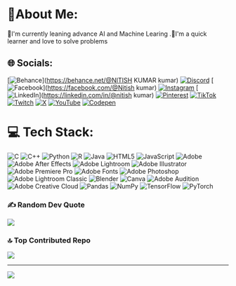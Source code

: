# 📍About Me:
💽I'm currently leaning advance AI and Machine Learing .📖I'm a quick learner and love to solve problems 


## 🌐 Socials:
[![Behance](https://img.shields.io/badge/Behance-1769ff?logo=behance&logoColor=white)](https://behance.net/@NITISH KUMAR kumar) [![Discord](https://img.shields.io/badge/Discord-%237289DA.svg?logo=discord&logoColor=white)](https://discord.gg/nitish_kj15) [![Facebook](https://img.shields.io/badge/Facebook-%231877F2.svg?logo=Facebook&logoColor=white)](https://facebook.com/@Nitish kumar) [![Instagram](https://img.shields.io/badge/Instagram-%23E4405F.svg?logo=Instagram&logoColor=white)](https://instagram.com/@nitish_nk.02) [![LinkedIn](https://img.shields.io/badge/LinkedIn-%230077B5.svg?logo=linkedin&logoColor=white)](https://linkedin.com/in/@nitish kumar) [![Pinterest](https://img.shields.io/badge/Pinterest-%23E60023.svg?logo=Pinterest&logoColor=white)](https://pinterest.com/@nitishpramesh) [![TikTok](https://img.shields.io/badge/TikTok-%23000000.svg?logo=TikTok&logoColor=white)](https://tiktok.com/@@nitish02nk) [![Twitch](https://img.shields.io/badge/Twitch-%239146FF.svg?logo=Twitch&logoColor=white)](https://twitch.tv/@nitish_kj15) [![X](https://img.shields.io/badge/X-black.svg?logo=X&logoColor=white)](https://x.com/@nitish_nk02) [![YouTube](https://img.shields.io/badge/YouTube-%23FF0000.svg?logo=YouTube&logoColor=white)](https://youtube.com/@@nitish_nk) [![Codepen](https://img.shields.io/badge/Codepen-000000?style=for-the-badge&logo=codepen&logoColor=white)](https://codepen.io/@nitishNK02) 

# 💻 Tech Stack:
![C](https://img.shields.io/badge/c-%2300599C.svg?style=for-the-badge&logo=c&logoColor=white) ![C++](https://img.shields.io/badge/c++-%2300599C.svg?style=for-the-badge&logo=c%2B%2B&logoColor=white) ![Python](https://img.shields.io/badge/python-3670A0?style=for-the-badge&logo=python&logoColor=ffdd54) ![R](https://img.shields.io/badge/r-%23276DC3.svg?style=for-the-badge&logo=r&logoColor=white) ![Java](https://img.shields.io/badge/java-%23ED8B00.svg?style=for-the-badge&logo=openjdk&logoColor=white) ![HTML5](https://img.shields.io/badge/html5-%23E34F26.svg?style=for-the-badge&logo=html5&logoColor=white) ![JavaScript](https://img.shields.io/badge/javascript-%23323330.svg?style=for-the-badge&logo=javascript&logoColor=%23F7DF1E) ![Adobe](https://img.shields.io/badge/adobe-%23FF0000.svg?style=for-the-badge&logo=adobe&logoColor=white) ![Adobe After Effects](https://img.shields.io/badge/Adobe%20After%20Effects-9999FF.svg?style=for-the-badge&logo=Adobe%20After%20Effects&logoColor=white) ![Adobe Lightroom](https://img.shields.io/badge/Adobe%20Lightroom-31A8FF.svg?style=for-the-badge&logo=Adobe%20Lightroom&logoColor=white) ![Adobe Illustrator](https://img.shields.io/badge/adobe%20illustrator-%23FF9A00.svg?style=for-the-badge&logo=adobe%20illustrator&logoColor=white) ![Adobe Premiere Pro](https://img.shields.io/badge/Adobe%20Premiere%20Pro-9999FF.svg?style=for-the-badge&logo=Adobe%20Premiere%20Pro&logoColor=white) ![Adobe Fonts](https://img.shields.io/badge/Adobe%20Fonts-000B1D.svg?style=for-the-badge&logo=Adobe%20Fonts&logoColor=white) ![Adobe Photoshop](https://img.shields.io/badge/adobe%20photoshop-%2331A8FF.svg?style=for-the-badge&logo=adobe%20photoshop&logoColor=white) ![Adobe Lightroom Classic](https://img.shields.io/badge/Adobe%20Lightroom%20Classic-31A8FF.svg?style=for-the-badge&logo=Adobe%20Lightroom%20Classic&logoColor=white) ![Blender](https://img.shields.io/badge/blender-%23F5792A.svg?style=for-the-badge&logo=blender&logoColor=white) ![Canva](https://img.shields.io/badge/Canva-%2300C4CC.svg?style=for-the-badge&logo=Canva&logoColor=white) ![Adobe Audition](https://img.shields.io/badge/Adobe%20Audition-9999FF.svg?style=for-the-badge&logo=Adobe%20Audition&logoColor=white) ![Adobe Creative Cloud](https://img.shields.io/badge/Adobe%20Creative%20Cloud-DA1F26.svg?style=for-the-badge&logo=Adobe%20Creative%20Cloud&logoColor=white) ![Pandas](https://img.shields.io/badge/pandas-%23150458.svg?style=for-the-badge&logo=pandas&logoColor=white) ![NumPy](https://img.shields.io/badge/numpy-%23013243.svg?style=for-the-badge&logo=numpy&logoColor=white) ![TensorFlow](https://img.shields.io/badge/TensorFlow-%23FF6F00.svg?style=for-the-badge&logo=TensorFlow&logoColor=white) ![PyTorch](https://img.shields.io/badge/PyTorch-%23EE4C2C.svg?style=for-the-badge&logo=PyTorch&logoColor=white)


### ✍️ Random Dev Quote
![](https://quotes-github-readme.vercel.app/api?type=horizontal&theme=radical)

### 🔝 Top Contributed Repo
![](https://github-contributor-stats.vercel.app/api?username=nitishNK02&limit=5&theme=dark&combine_all_yearly_contributions=true)

---
[![](https://visitcount.itsvg.in/api?id=nitishNK02&icon=0&color=0)](https://visitcount.itsvg.in)

<!-- Proudly created with GPRM ( https://gprm.itsvg.in ) -->
